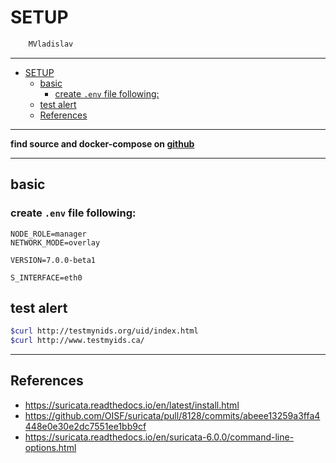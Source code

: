 # SETUP

```sh
    MVladislav
```

---

- [SETUP](#setup)
  - [basic](#basic)
    - [create `.env` file following:](#create-env-file-following)
  - [test alert](#test-alert)
  - [References](#references)

---

**find source and docker-compose on [github](https://github.com/MVladislav/vm-docker-collection/tree/develop/composer/sec/suricata)**

---

## basic

### create `.env` file following:

```env
NODE_ROLE=manager
NETWORK_MODE=overlay

VERSION=7.0.0-beta1

S_INTERFACE=eth0
```

## test alert

```sh
$curl http://testmynids.org/uid/index.html
$curl http://www.testmyids.ca/
```

---

## References

- <https://suricata.readthedocs.io/en/latest/install.html>
- <https://github.com/OISF/suricata/pull/8128/commits/abeee13259a3ffa4448e0e30e2dc7551ee1bb9cf>
- <https://suricata.readthedocs.io/en/suricata-6.0.0/command-line-options.html>
